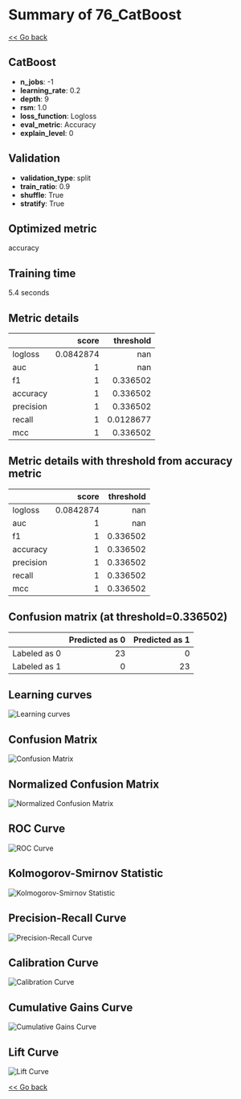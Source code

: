 # Summary of 76_CatBoost

[<< Go back](../README.md)


## CatBoost
- **n_jobs**: -1
- **learning_rate**: 0.2
- **depth**: 9
- **rsm**: 1.0
- **loss_function**: Logloss
- **eval_metric**: Accuracy
- **explain_level**: 0

## Validation
 - **validation_type**: split
 - **train_ratio**: 0.9
 - **shuffle**: True
 - **stratify**: True

## Optimized metric
accuracy

## Training time

5.4 seconds

## Metric details
|           |     score |   threshold |
|:----------|----------:|------------:|
| logloss   | 0.0842874 | nan         |
| auc       | 1         | nan         |
| f1        | 1         |   0.336502  |
| accuracy  | 1         |   0.336502  |
| precision | 1         |   0.336502  |
| recall    | 1         |   0.0128677 |
| mcc       | 1         |   0.336502  |


## Metric details with threshold from accuracy metric
|           |     score |   threshold |
|:----------|----------:|------------:|
| logloss   | 0.0842874 |  nan        |
| auc       | 1         |  nan        |
| f1        | 1         |    0.336502 |
| accuracy  | 1         |    0.336502 |
| precision | 1         |    0.336502 |
| recall    | 1         |    0.336502 |
| mcc       | 1         |    0.336502 |


## Confusion matrix (at threshold=0.336502)
|              |   Predicted as 0 |   Predicted as 1 |
|:-------------|-----------------:|-----------------:|
| Labeled as 0 |               23 |                0 |
| Labeled as 1 |                0 |               23 |

## Learning curves
![Learning curves](learning_curves.png)
## Confusion Matrix

![Confusion Matrix](confusion_matrix.png)


## Normalized Confusion Matrix

![Normalized Confusion Matrix](confusion_matrix_normalized.png)


## ROC Curve

![ROC Curve](roc_curve.png)


## Kolmogorov-Smirnov Statistic

![Kolmogorov-Smirnov Statistic](ks_statistic.png)


## Precision-Recall Curve

![Precision-Recall Curve](precision_recall_curve.png)


## Calibration Curve

![Calibration Curve](calibration_curve_curve.png)


## Cumulative Gains Curve

![Cumulative Gains Curve](cumulative_gains_curve.png)


## Lift Curve

![Lift Curve](lift_curve.png)



[<< Go back](../README.md)
